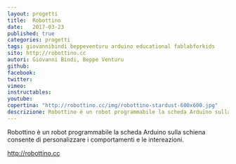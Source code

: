 ```yaml
---
layout: progetti
title:  Robottino
date:   2017-03-23
published: true
categories: progetti
tags: giovannibindi beppeventuru arduino educational fablabforkids
sito: http://robottino.cc
autori: Giovanni Bindi, Beppe Venturu
github:
facebook:
twitter:
vimeo:
instructables:
youtube:
copertina: "http://robottino.cc/img/robottino-stardust-600x600.jpg"
descrizione: Robottino è un robot programmabile la scheda Arduino sulla schiena consente di personalizzare i comportamenti e le intereazioni.
---
```

Robottino è un robot programmabile la scheda Arduino sulla schiena consente di personalizzare i comportamenti e le intereazioni.
 
http://robottino.cc
